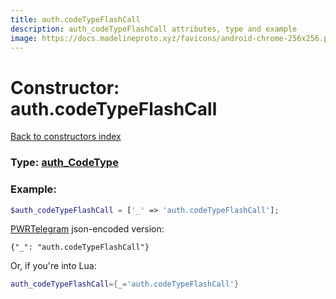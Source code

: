 ```yaml
---
title: auth.codeTypeFlashCall
description: auth_codeTypeFlashCall attributes, type and example
image: https://docs.madelineproto.xyz/favicons/android-chrome-256x256.png
---
```

# Constructor: auth.codeTypeFlashCall  
[Back to constructors index](index.md)






### Type: [auth\_CodeType](../types/auth_CodeType.md)


### Example:

```php
$auth_codeTypeFlashCall = ['_' => 'auth.codeTypeFlashCall'];
```  

[PWRTelegram](https://pwrtelegram.xyz) json-encoded version:

```
{"_": "auth.codeTypeFlashCall"}
```


Or, if you're into Lua:

```lua
auth_codeTypeFlashCall={_='auth.codeTypeFlashCall'}

```


